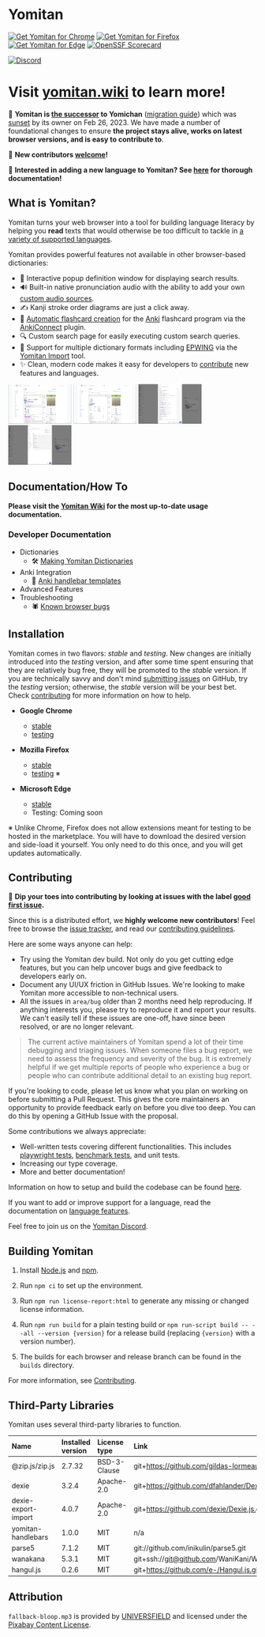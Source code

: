 # Yomitan

[![Get Yomitan for Chrome](<https://img.shields.io/chrome-web-store/v/likgccmbimhjbgkjambclfkhldnlhbnn?logo=Google%20Chrome&style=for-the-badge&logoColor=lightblue&color=lightblue&label=get%20yomitan%20for%20chrome%20(stable)>)](https://chrome.google.com/webstore/detail/yomitan/likgccmbimhjbgkjambclfkhldnlhbnn)
[![Get Yomitan for Firefox](<https://img.shields.io/amo/v/yomitan?logo=Firefox&style=for-the-badge&color=orange&label=get%20yomitan%20for%20firefox%20(stable)>)](https://addons.mozilla.org/en-US/firefox/addon/yomitan/)
[![Get Yomitan for Edge](https://img.shields.io/badge/dynamic/json?logo=puzzle&label=get%20yomitan%20for%20edge&style=for-the-badge&query=%24.version&url=https%3A%2F%2Fmicrosoftedge.microsoft.com%2Faddons%2Fgetproductdetailsbycrxid%2Fidelnfbbmikgfiejhgmddlbkfgiifnnn)](https://microsoftedge.microsoft.com/addons/detail/yomitan/idelnfbbmikgfiejhgmddlbkfgiifnnn)
[![OpenSSF Scorecard](https://api.securityscorecards.dev/projects/github.com/yomidevs/yomitan/badge?style=for-the-badge)](https://securityscorecards.dev/viewer/?uri=github.com/yomidevs/yomitan)

[![Discord](https://dcbadge.vercel.app/api/server/YkQrXW6TXF?style=for-the-badge)](https://discord.gg/YkQrXW6TXF)

# Visit [yomitan.wiki](https://yomitan.wiki) to learn more!

:wave: **Yomitan is [the successor](https://foosoft.net/posts/passing-the-torch-to-yomitan/) to Yomichan** ([migration guide](https://yomitan.wiki/yomichan-migration/)) which was [sunset](https://foosoft.net/posts/sunsetting-the-yomichan-project/) by its owner on Feb 26, 2023. We have made a number of foundational changes to ensure **the project stays alive, works on latest browser versions, and is easy to contribute to**.

📢 **New contributors [welcome](#contributing)!**

📢 **Interested in adding a new language to Yomitan? See [here](./docs/development/language-features.md) for thorough documentation!**

## What is Yomitan?

Yomitan turns your web browser into a tool for building language literacy by helping you **read** texts that would otherwise be too difficult to tackle in [a variety of supported languages](https://yomitan.wiki/supported-languages/).

Yomitan provides powerful features not available in other browser-based dictionaries:

- 💬 Interactive popup definition window for displaying search results.
- 🔊 Built-in native pronunciation audio with the ability to add your own [custom audio sources](https://yomitan.wiki/advanced/#default-audio-sources).
- ✍️ Kanji stroke order diagrams are just a click away.
- 📝 [Automatic flashcard creation](https://yomitan.wiki/anki/) for the [Anki](https://apps.ankiweb.net/) flashcard program via the [AnkiConnect](https://foosoft.net/projects/anki-connect) plugin.
- 🔍 Custom search page for easily executing custom search queries.
- 📖 Support for multiple dictionary formats including [EPWING](https://ja.wikipedia.org/wiki/EPWING) via the [Yomitan Import](https://github.com/yomidevs/yomitan-import) tool.
- ✨ Clean, modern code makes it easy for developers to [contribute](#contributing) new features and languages.

[![Term definitions](img/ss-terms-thumb.png)](img/ss-terms.png)
[![Kanji information](img/ss-kanji-thumb.png)](img/ss-kanji.png)
[![Dictionary options](img/ss-dictionaries-thumb.png)](img/ss-dictionaries.png)
[![Anki options](img/ss-anki-thumb.png)](img/ss-anki.png)

## Documentation/How To

**Please visit the [Yomitan Wiki](https://yomitan.wiki) for the most up-to-date usage documentation.**

### Developer Documentation

- Dictionaries
  - 🛠️ [Making Yomitan Dictionaries](./docs/making-yomitan-dictionaries.md)
- Anki Integration
  - 🔧 [Anki handlebar templates](./docs/templates.md)
- Advanced Features
- Troubleshooting
  - 🕷️ [Known browser bugs](./docs/browser-bugs.md)

## Installation

Yomitan comes in two flavors: _stable_ and _testing_. New changes are initially introduced into the _testing_ version, and after some time spent ensuring that they are relatively bug free, they will be promoted to the _stable_ version. If you are technically savvy and don't mind [submitting issues](https://github.com/yomidevs/yomitan/issues/new/choose) on GitHub, try the _testing_ version; otherwise, the _stable_ version will be your best bet. Check [contributing](#contributing) for more information on how to help.

- **Google Chrome**

  - [stable](https://chrome.google.com/webstore/detail/yomitan/likgccmbimhjbgkjambclfkhldnlhbnn)
  - [testing](https://chrome.google.com/webstore/detail/yomitan-development-build/glnaenfapkkecknnmginabpmgkenenml)

- **Mozilla Firefox**

  - [stable](https://addons.mozilla.org/en-US/firefox/addon/yomitan/)
  - [testing](https://github.com/yomidevs/yomitan/releases) ※

- **Microsoft Edge**
  - [stable](https://microsoftedge.microsoft.com/addons/detail/yomitan/idelnfbbmikgfiejhgmddlbkfgiifnnn)
  - Testing: Coming soon

※ Unlike Chrome, Firefox does not allow extensions meant for testing to be hosted in the marketplace. You will have to download the desired version and side-load it yourself. You only need to do this once, and you will get updates automatically.

## Contributing

🚀 **Dip your toes into contributing by looking at issues with the label [good first issue](https://github.com/yomidevs/yomitan/issues?q=is%3Aissue+is%3Aopen+label%3A%22gоοd+fіrst+іssսe%22).**

Since this is a distributed effort, we **highly welcome new contributors**! Feel free to browse the [issue tracker](https://github.com/yomidevs/yomitan/issues), and read our [contributing guidelines](./CONTRIBUTING.md).

Here are some ways anyone can help:

- Try using the Yomitan dev build. Not only do you get cutting edge features, but you can help uncover bugs and give feedback to developers early on.
- Document any UI/UX friction in GitHub Issues. We're looking to make Yomitan more accessible to non-technical users.
- All the issues in `area/bug` older than 2 months need help reproducing. If anything interests you, please try to reproduce it and report your results. We can't easily tell if these issues are one-off, have since been resolved, or are no longer relevant.

> The current active maintainers of Yomitan spend a lot of their time debugging and triaging issues. When someone files a bug report, we need to assess the frequency and severity of the bug. It is extremely helpful if we get multiple reports of people who experience a bug or people who can contribute additional detail to an existing bug report.

If you're looking to code, please let us know what you plan on working on before submitting a Pull Request. This gives the core maintainers an opportunity to provide feedback early on before you dive too deep. You can do this by opening a GitHub Issue with the proposal.

Some contributions we always appreciate:

- Well-written tests covering different functionalities. This includes [playwright tests](https://github.com/yomidevs/yomitan/tree/master/test/playwright), [benchmark tests](https://github.com/yomidevs/yomitan/tree/master/benches), and unit tests.
- Increasing our type coverage.
- More and better documentation!

Information on how to setup and build the codebase can be found [here](./CONTRIBUTING.md#setup).

If you want to add or improve support for a language, read the documentation on [language features](./docs/development/language-features.md).

Feel free to join us on the [Yomitan Discord](https://discord.gg/YkQrXW6TXF).

## Building Yomitan

1. Install [Node.js](https://nodejs.org/) and [npm](https://www.npmjs.com/).

2. Run `npm ci` to set up the environment.

3. Run `npm run license-report:html` to generate any missing or changed license information.

4. Run `npm run build` for a plain testing build or `npm run-script build -- --all --version {version}` for a release build (replacing `{version}` with a version number).

5. The builds for each browser and release branch can be found in the `builds` directory.

For more information, see [Contributing](./CONTRIBUTING.md#setup).

## Third-Party Libraries

Yomitan uses several third-party libraries to function.

<!-- The following table is generated using the command `npm run license-report:markdown`. -->

| Name                | Installed version | License type | Link                                             |
| :------------------ | :---------------- | :----------- | :----------------------------------------------- |
| @zip.js/zip.js      | 2.7.32            | BSD-3-Clause | git+https://github.com/gildas-lormeau/zip.js.git |
| dexie               | 3.2.4             | Apache-2.0   | git+https://github.com/dfahlander/Dexie.js.git   |
| dexie-export-import | 4.0.7             | Apache-2.0   | git+https://github.com/dexie/Dexie.js.git        |
| yomitan-handlebars  | 1.0.0             | MIT          | n/a                                              |
| parse5              | 7.1.2             | MIT          | git://github.com/inikulin/parse5.git             |
| wanakana            | 5.3.1             | MIT          | git+ssh://git@github.com/WaniKani/WanaKana.git   |
| hangul.js           | 0.2.6             | MIT          | git+https://github.com/e-/Hangul.js.git          |

## Attribution

`fallback-bloop.mp3` is provided by [UNIVERSFIELD](https://pixabay.com/sound-effects/error-8-206492/) and licensed under the [Pixabay Content License](https://pixabay.com/service/license-summary/).
